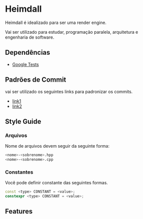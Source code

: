 # Heimdall

Heimdall é idealizado para ser uma render engine.

Vai ser utilizado para estudar, programação paralela, arquitetura e engenharia de software.

## Dependências

* [Google Tests](https://github.com/google/googletest)

## Padrões de Commit

vai ser utilizado os seguintes links para padronizar os commits.
* [link1](https://medium.com/linkapi-solutions/conventional-commits-pattern-3778d1a1e657)
* [link2](https://www.linkedin.com/posts/keidsonroby_seu-time-padroniza-commits-neste-artigo-activity-7071840921872478208-0hmb?utm_source=share&utm_medium=member_desktop)


## Style Guide

### Arquivos

Nome de arquivos devem seguir da seguinte forma:

```bash
<nome>-<sobrenome>.hpp
<nome>-<sobrenome>.cpp
```
### Constantes

Você pode definir constante das seguintes formas.

```cpp
const <type> CONSTANT = <value>;
constexpr <type> CONSTANT = <value>;
```



## Features